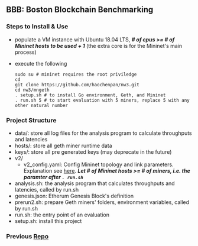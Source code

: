 ## BBB: Boston Blockchain Benchmarking

### Steps to Install & Use
 
- populate a VM instance with Ubuntu 18.04 LTS, ***# of cpus >= # of Mininet hosts to be used + 1*** (the extra core is for the Mininet's main process)

- execute the following
    ```shell script
    sudo su # mininet requires the root priviledge
    cd
    git clone https://github.com/haochenpan/nw3.git
    cd nw3/mngeth
    . setup.sh # to install Go environment, Geth, and Mininet
    . run.sh 5 # to start evaluation with 5 miners, replace 5 with any other natural number
    ```
 
 
### Project Structure
- data/: store all log files for the analysis program to calculate throughputs and latencies
- hosts/: store all geth miner runtime data
- keys/: store all pre generated keys (may deprecate in the future)
- v2/
    - v2_config.yaml: Config Mininet topology and link parameters. 
    Explanation see [here](https://github.com/haochenpan/nw3/blob/57bd04294abaf5c9af5eedddc1ac7616f132ff3b/mngeth/config.yaml).
    ***Let # of Mininet hosts >= # of miners, i.e. the paramter after `. run.sh`***
- analysis.sh: the analysis program that calculates throughputs and latencies, called by run.sh
- genesis.json: Etherum Genesis Block's definition
- prerun2.sh: prepare Geth miners' folders, environment variables, called by run.sh
- run.sh: the entry point of an evaluation
- setup.sh: install this project

### Previous [Repo](https://github.com/haochenpan/nw3/tree/master/mngeth)